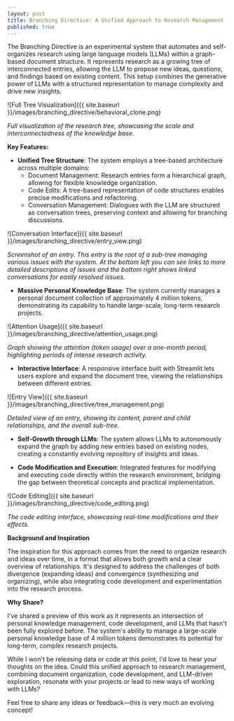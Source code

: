 ```yaml
---
layout: post
title: Branching Directive: A Unified Approach to Research Management
published: true
---
```


The Branching Directive is an experimental system that automates and self-organizes research using large language models (LLMs) within a graph-based document structure. It represents research as a growing tree of interconnected entries, allowing the LLM to propose new ideas, questions, and findings based on existing content. This setup combines the generative power of LLMs with a structured representation to manage complexity and drive new insights.

![Full Tree Visualization]({{ site.baseurl }}/images/branching_directive/behavioral_clone.png)

*Full visualization of the research tree, showcasing the scale and interconnectedness of the knowledge base.*

**Key Features:**

- **Unified Tree Structure**: The system employs a tree-based architecture across multiple domains:
  - Document Management: Research entries form a hierarchical graph, allowing for flexible knowledge organization.
  - Code Edits: A tree-based representation of code structures enables precise modifications and refactoring.
  - Conversation Management: Dialogues with the LLM are structured as conversation trees, preserving context and allowing for branching discussions.

![Conversation Interface]({{ site.baseurl }}/images/branching_directive/entry_view.png)

*Screenshot of an entry. This entry is the root of a sub-tree managing various issues with the system. At the bottom left you can see links to more detailed descriptions of issues and the bottom right shows linked conversations for easily resolved issues.*

- **Massive Personal Knowledge Base**: The system currently manages a personal document collection of approximately 4 million tokens, demonstrating its capability to handle large-scale, long-term research projects.

![Attention Usage]({{ site.baseurl }}/images/branching_directive/attention_usage.png)

*Graph showing the attention (token usage) over a one-month period, highlighting periods of intense research activity.*

- **Interactive Interface**: A responsive interface built with Streamlit lets users explore and expand the document tree, viewing the relationships between different entries.

![Entry View]({{ site.baseurl }}/images/branching_directive/tree_management.png)

*Detailed view of an entry, showing its content, parent and child relationships, and the overall sub-tree.*

- **Self-Growth through LLMs**: The system allows LLMs to autonomously expand the graph by adding new entries based on existing nodes, creating a constantly evolving repository of insights and ideas.

- **Code Modification and Execution**: Integrated features for modifying and executing code directly within the research environment, bridging the gap between theoretical concepts and practical implementation.

![Code Editing]({{ site.baseurl }}/images/branching_directive/code_editing.png)

*The code editing interface, showcasing real-time modifications and their effects.*

**Background and Inspiration**

The inspiration for this approach comes from the need to organize research and ideas over time, in a format that allows both growth and a clear overview of relationships. It's designed to address the challenges of both divergence (expanding ideas) and convergence (synthesizing and organizing), while also integrating code development and experimentation into the research process.

**Why Share?**

I've shared a preview of this work as it represents an intersection of personal knowledge management, code development, and LLMs that hasn't been fully explored before. The system's ability to manage a large-scale personal knowledge base of 4 million tokens demonstrates its potential for long-term, complex research projects.

While I won't be releasing data or code at this point, I'd love to hear your thoughts on the idea. Could this unified approach to research management, combining document organization, code development, and LLM-driven exploration, resonate with your projects or lead to new ways of working with LLMs?

Feel free to share any ideas or feedback—this is very much an evolving concept!
